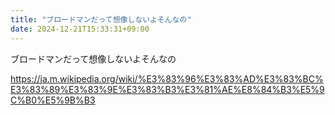 ```yaml
---
title: "ブロードマンだって想像しないよそんなの"
date: 2024-12-21T15:33:31+09:00
---
```

ブロードマンだって想像しないよそんなの

https://ja.m.wikipedia.org/wiki/%E3%83%96%E3%83%AD%E3%83%BC%E3%83%89%E3%83%9E%E3%83%B3%E3%81%AE%E8%84%B3%E5%9C%B0%E5%9B%B3

